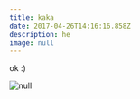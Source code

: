 ```yaml
---
title: kaka
date: 2017-04-26T14:16:16.858Z
description: he
image: null
---
```


ok :)

![null](/img/_DSF2633.JPG)

